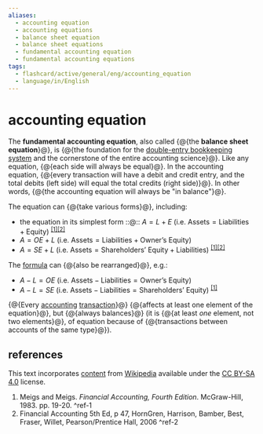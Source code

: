 ```yaml
---
aliases:
  - accounting equation
  - accounting equations
  - balance sheet equation
  - balance sheet equations
  - fundamental accounting equation
  - fundamental accounting equations
tags:
  - flashcard/active/general/eng/accounting_equation
  - language/in/English
---
```


# accounting equation

The __fundamental accounting equation__, also called {@{the __balance sheet equation__}@}, is {@{the foundation for the [double-entry bookkeeping system](double-entry%20bookkeeping.md) and the cornerstone of the entire accounting science}@}. Like any equation, {@{each side will always be equal}@}. In the accounting equation, {@{every transaction will have a debit and credit entry, and the total debits (left side) will equal the total credits (right side)}@}. In other words, {@{the accounting equation will always be "in balance"}@}. <!--SR:!2028-04-01,1001,350!2026-09-24,561,330!2028-09-26,1141,350!2028-12-29,1215,350!2028-10-03,1146,350-->

The equation can {@{take various forms}@}, including: <!--SR:!2025-10-01,291,330-->

- the equation in its simplest form ::@:: $A=L+E$ (i.e. ${\text{Assets} }={\text{Liabilities} }+{\text{Equity} }$) <sup>[\[1\]](#^ref-1)</sup><sup>[\[2\]](#^ref-2)</sup> <!--SR:!2028-03-27,996,350!2025-09-20,281,330-->
- $A=OE+L$ (i.e. ${\text{Assets} }={\text{Liabilities} }+{\text{Owner’s Equity} }$)
- $A=SE+L$ (i.e. ${\text{Assets} }={\text{Shareholders’ Equity} }+{\text{Liabilities} }$) <sup>[\[1\]](#^ref-1)</sup><sup>[\[2\]](#^ref-2)</sup>

The [formula](formula.md) can {@{also be rearranged}@}, e.g.: <!--SR:!2025-11-07,320,330-->

- $A-L=OE$ (i.e. ${\text{Assets} }-{\text{Liabilities} }={\text{Owner’s Equity} }$)
- $A-L=SE$ (i.e. ${\text{Assets} }-{\text{Liabilities} }={\text{Shareholders’ Equity} }$) <sup>[\[1\]](#^ref-1)</sup>

{@{Every [accounting](accounting.md) [transaction](financial%20transaction.md)}@} {@{affects at least one element of the equation}@}, but {@{always balances}@} \(it is {@{at least _one_ element, not two elements}@}, of equation because of {@{transactions between accounts of the same type}@}\). <!--SR:!2026-01-30,141,310-->

## references

This text incorporates [content](https://en.wikipedia.org/wiki/accounting_equation) from [Wikipedia](Wikipedia.md) available under the [CC BY-SA 4.0](https://creativecommons.org/licenses/by-sa/4.0/) license.

1. Meigs and Meigs. _Financial Accounting, Fourth Edition_. McGraw-Hill, 1983. pp. 19-20. <a id="^ref-1"></a>^ref-1
2. Financial Accounting 5th Ed, p 47, HornGren, Harrison, Bamber, Best, Fraser, Willet, Pearson/Prentice Hall, 2006 <a id="^ref-2"></a>^ref-2
